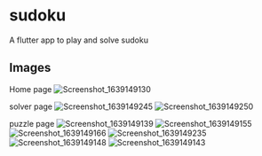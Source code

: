 # sudoku

A flutter app to play and solve sudoku

## Images

Home page
![Screenshot_1639149130](https://user-images.githubusercontent.com/60638127/145598081-4df124e6-81ea-419a-b7b7-a5f1cff20d2d.png)

solver page
![Screenshot_1639149245](https://user-images.githubusercontent.com/60638127/145598267-aa1b58e4-efbf-48bd-9ccd-085adbb24138.png)
![Screenshot_1639149250](https://user-images.githubusercontent.com/60638127/145598277-6d827d22-3b47-44a0-a84e-531c1a5b9203.png)

puzzle page
![Screenshot_1639149139](https://user-images.githubusercontent.com/60638127/145598110-1c3d8b3c-ef5a-4ed8-8e1d-3ed1d9b2b940.png)
![Screenshot_1639149155](https://user-images.githubusercontent.com/60638127/145598138-1b0b894a-4187-4b97-ab6c-94e669a36401.png)
![Screenshot_1639149166](https://user-images.githubusercontent.com/60638127/145598156-7f9c534a-5a23-45ed-b59e-504c9a1692b2.png)
![Screenshot_1639149235](https://user-images.githubusercontent.com/60638127/145598179-ec5ebd4e-5098-4ff9-a84e-d800211a7875.png)
![Screenshot_1639149148](https://user-images.githubusercontent.com/60638127/145598205-b3ab0678-6c0e-4a36-9206-515c5a6f6b75.png)
![Screenshot_1639149143](https://user-images.githubusercontent.com/60638127/145598195-bdd03ac0-1d06-40d7-8e24-b3230acfa948.png)

